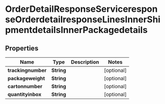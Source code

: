 

# OrderDetailResponseServiceresponseOrderdetailresponseLinesInnerShipmentdetailsInnerPackagedetails


## Properties

| Name | Type | Description | Notes |
|------------ | ------------- | ------------- | -------------|
|**trackingnumber** | **String** |  |  [optional] |
|**packageweight** | **String** |  |  [optional] |
|**cartonnumber** | **String** |  |  [optional] |
|**quantityinbox** | **String** |  |  [optional] |




